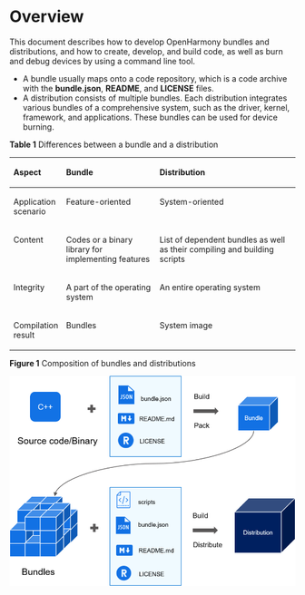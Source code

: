 # Overview<a name="EN-US_TOPIC_0000001051452100"></a>

This document describes how to develop OpenHarmony bundles and distributions, and how to create, develop, and build code, as well as burn and debug devices by using a command line tool.

-   A bundle usually maps onto a code repository, which is a code archive with the  **bundle.json**,  **README**, and  **LICENSE**  files.
-   A distribution consists of multiple bundles. Each distribution integrates various bundles of a comprehensive system, such as the driver, kernel, framework, and applications. These bundles can be used for device burning.

**Table  1**  Differences between a bundle and a distribution

<a name="table6287133615412"></a>
<table><thead align="left"><tr id="row17288183614415"><th class="cellrowborder" valign="top" width="16.24162416241624%" id="mcps1.2.4.1.1"><p id="p528818361545"><a name="p528818361545"></a><a name="p528818361545"></a>Aspect</p>
</th>
<th class="cellrowborder" valign="top" width="33.31333133313331%" id="mcps1.2.4.1.2"><p id="p1288836247"><a name="p1288836247"></a><a name="p1288836247"></a>Bundle</p>
</th>
<th class="cellrowborder" valign="top" width="50.44504450445044%" id="mcps1.2.4.1.3"><p id="p112885362418"><a name="p112885362418"></a><a name="p112885362418"></a>Distribution</p>
</th>
</tr>
</thead>
<tbody><tr id="row1728813361848"><td class="cellrowborder" valign="top" width="16.24162416241624%" headers="mcps1.2.4.1.1 "><p id="p2010613564815"><a name="p2010613564815"></a><a name="p2010613564815"></a>Application scenario</p>
</td>
<td class="cellrowborder" valign="top" width="33.31333133313331%" headers="mcps1.2.4.1.2 "><p id="p1910555184818"><a name="p1910555184818"></a><a name="p1910555184818"></a>Feature-oriented</p>
</td>
<td class="cellrowborder" valign="top" width="50.44504450445044%" headers="mcps1.2.4.1.3 "><p id="p13871955484"><a name="p13871955484"></a><a name="p13871955484"></a>System-oriented</p>
</td>
</tr>
<tr id="row676745614472"><td class="cellrowborder" valign="top" width="16.24162416241624%" headers="mcps1.2.4.1.1 "><p id="p1028816365414"><a name="p1028816365414"></a><a name="p1028816365414"></a>Content</p>
</td>
<td class="cellrowborder" valign="top" width="33.31333133313331%" headers="mcps1.2.4.1.2 "><p id="p428812361042"><a name="p428812361042"></a><a name="p428812361042"></a>Codes or a binary library for implementing features</p>
</td>
<td class="cellrowborder" valign="top" width="50.44504450445044%" headers="mcps1.2.4.1.3 "><p id="p328817366417"><a name="p328817366417"></a><a name="p328817366417"></a>List of dependent bundles as well as their compiling and building scripts</p>
</td>
</tr>
<tr id="row95114356"><td class="cellrowborder" valign="top" width="16.24162416241624%" headers="mcps1.2.4.1.1 "><p id="p184894513517"><a name="p184894513517"></a><a name="p184894513517"></a>Integrity</p>
</td>
<td class="cellrowborder" valign="top" width="33.31333133313331%" headers="mcps1.2.4.1.2 "><p id="p1951741155"><a name="p1951741155"></a><a name="p1951741155"></a>A part of the operating system</p>
</td>
<td class="cellrowborder" valign="top" width="50.44504450445044%" headers="mcps1.2.4.1.3 "><p id="p20521542512"><a name="p20521542512"></a><a name="p20521542512"></a>An entire operating system</p>
</td>
</tr>
<tr id="row13581419518"><td class="cellrowborder" valign="top" width="16.24162416241624%" headers="mcps1.2.4.1.1 "><p id="p859171059"><a name="p859171059"></a><a name="p859171059"></a>Compilation result</p>
</td>
<td class="cellrowborder" valign="top" width="33.31333133313331%" headers="mcps1.2.4.1.2 "><p id="p259201355"><a name="p259201355"></a><a name="p259201355"></a>Bundles</p>
</td>
<td class="cellrowborder" valign="top" width="50.44504450445044%" headers="mcps1.2.4.1.3 "><p id="p459414519"><a name="p459414519"></a><a name="p459414519"></a>System image</p>
</td>
</tr>
</tbody>
</table>

**Figure  1**  Composition of bundles and distributions<a name="fig85033524124"></a>  


![](figures/组件0924.png)

